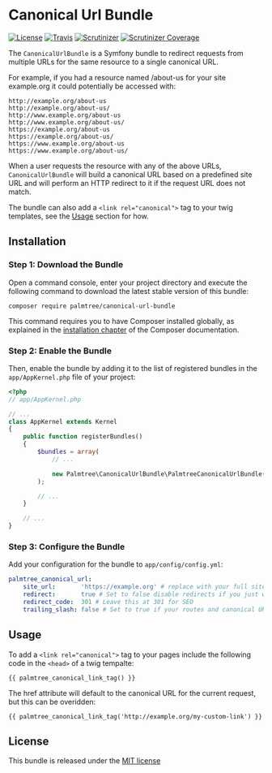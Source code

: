 # Canonical Url Bundle

[![License](http://img.shields.io/packagist/l/palmtree/canonical-url-bundle.svg)](LICENSE)
[![Travis](https://img.shields.io/travis/palmtreephp/canonical-url-bundle.svg)](https://travis-ci.org/palmtreephp/canonical-url-bundle)
[![Scrutinizer](https://img.shields.io/scrutinizer/g/palmtreephp/canonical-url-bundle.svg)](https://scrutinizer-ci.com/g/palmtreephp/canonical-url-bundle/)
[![Scrutinizer Coverage](https://img.shields.io/scrutinizer/coverage/g/palmtreephp/canonical-url-bundle.svg)](https://scrutinizer-ci.com/g/palmtreephp/canonical-url-bundle/)

The `CanonicalUrlBundle` is a Symfony bundle to redirect requests from multiple URLs for the same resource to a single canonical URL.

For example, if you had a resource named /about-us for your site example.org it could potentially be accessed with:

```
http://example.org/about-us
http://example.org/about-us/
http://www.example.org/about-us
http://www.example.org/about-us/
https://example.org/about-us
https://example.org/about-us/
https://www.example.org/about-us
https://www.example.org/about-us/
```

When a user requests the resource with any of the above URLs, `CanonicalUrlBundle` will build a canonical URL based on a predefined site URL and will
perform an HTTP redirect to it if the request URL does not match.

The bundle can also add a `<link rel="canonical">` tag to your twig templates, see the [Usage](#usage) section for how.

## Installation

### Step 1: Download the Bundle

Open a command console, enter your project directory and execute the
following command to download the latest stable version of this bundle:

```console
composer require palmtree/canonical-url-bundle
```

This command requires you to have Composer installed globally, as explained
in the [installation chapter](https://getcomposer.org/doc/00-intro.md)
of the Composer documentation.

### Step 2: Enable the Bundle

Then, enable the bundle by adding it to the list of registered bundles
in the `app/AppKernel.php` file of your project:

```php
<?php
// app/AppKernel.php

// ...
class AppKernel extends Kernel
{
    public function registerBundles()
    {
        $bundles = array(
            // ...

            new Palmtree\CanonicalUrlBundle\PalmtreeCanonicalUrlBundle(),
        );

        // ...
    }

    // ...
}
```

### Step 3: Configure the Bundle

Add your configuration for the bundle to `app/config/config.yml`:

```yaml
palmtree_canonical_url:
    site_url:       'https://example.org' # replace with your full site URL (without trailing slash)
    redirect:       true # Set to false disable redirects if you just want to use the canonical link tag
    redirect_code:  301 # Leave this at 301 for SEO
    trailing_slash: false # Set to true if your routes and canonical URLs contain a trailing slash
```

## Usage

To add a `<link rel="canonical">` tag to your pages include the following code in the `<head>` of a twig tempalte:

```twig
{{ palmtree_canonical_link_tag() }}
```

The href attribute will default to the canonical URL for the current request, but this can be overidden:

```twig
{{ palmtree_canonical_link_tag('http://example.org/my-custom-link') }}
```

## License

This bundle is released under the [MIT license](LICENSE)
